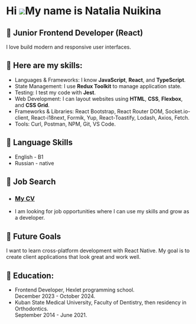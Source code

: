 Hi ![](https://user-images.githubusercontent.com/18350557/176309783-0785949b-9127-417c-8b55-ab5a4333674e.gif)My name is Natalia Nuikina
=======================================================================================================================================

🌱 Junior Frontend Developer (React)
---------------------------------

I love build modern and responsive user interfaces.

## 🌱 Here are my skills:
* Languages & Frameworks: I know __JavaScript__, __React__, and __TypeScript__.
* State Management: I use __Redux Toolkit__ to manage application state.
* Testing: I test my code with __Jest__.
* Web Development: I can layout websites using __HTML__, __CSS__, __Flexbox__, and __CSS Grid__.
* Frameworks & Libraries: React Bootstrap, React Router DOM, Socket.io-client, React-i18next, Formik, Yup, React-Toastify, Lodash, Axios, Fetch.
* Tools: Curl, Postman, NPM, Git, VS Code.

## 🌱 Language Skills
* English - B1
* Russian - native

## 🌱 Job Search
* ### [My CV](https://cv.hexlet.io/ru/resumes/10029)
* I am looking for job opportunities where I can use my skills and grow as a developer.

## 🌱 Future Goals
I want to learn cross-platform development with React Native. My goal is to create client applications that look great and work well.

## 🌱 Education:
* Frontend Developer, Hexlet programming school.\
December 2023 - October 2024.
* Kuban State Medical University, Faculty of Dentistry, then residency in Orthodontics.\
September 2014 - June 2021.
